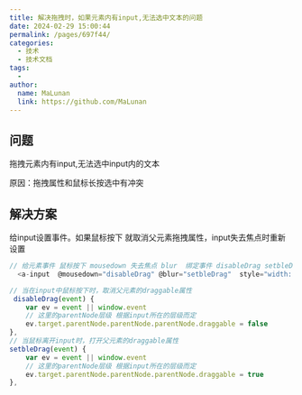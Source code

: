 ```yaml
---
title: 解决拖拽时，如果元素内有input,无法选中文本的问题
date: 2024-02-29 15:00:44
permalink: /pages/697f44/
categories:
  - 技术
  - 技术文档
tags:
  - 
author: 
  name: MaLunan
  link: https://github.com/MaLunan
---
```


## 问题

拖拽元素内有input,无法选中input内的文本
  
原因：拖拽属性和鼠标长按选中有冲突 

## 解决方案

给input设置事件。如果鼠标按下 就取消父元素拖拽属性，input失去焦点时重新设置

```js
// 给元素事件 鼠标按下 mousedown 失去焦点 blur  绑定事件 disableDrag setbleDrag
  <a-input  @mousedown="disableDrag" @blur="setbleDrag"  style="width: 80%;"  placeholder="" v-model="record.merchandiseUrlOrder"/>

```

``` js
// 当在input中鼠标按下时，取消父元素的draggable属性
 disableDrag(event) {
    var ev = event || window.event
    // 这里的parentNode层级 根据input所在的层级而定
    ev.target.parentNode.parentNode.parentNode.draggable = false
},
// 当鼠标离开input时，打开父元素的draggable属性
setbleDrag(event) {
    var ev = event || window.event
    // 这里的parentNode层级 根据input所在的层级而定
    ev.target.parentNode.parentNode.parentNode.draggable = true
},
```